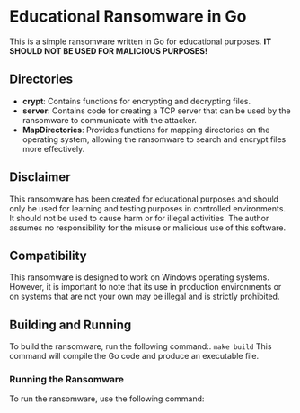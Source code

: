 # Educational Ransomware in Go

This is a simple ransomware written in Go for educational purposes. **IT SHOULD NOT BE USED FOR MALICIOUS PURPOSES!**

## Directories

- **crypt**: Contains functions for encrypting and decrypting files.
- **server**: Contains code for creating a TCP server that can be used by the ransomware to communicate with the attacker.
- **MapDirectories**: Provides functions for mapping directories on the operating system, allowing the ransomware to search and encrypt files more effectively.

## Disclaimer

This ransomware has been created for educational purposes and should only be used for learning and testing purposes in controlled environments. It should not be used to cause harm or for illegal activities. The author assumes no responsibility for the misuse or malicious use of this software.

## Compatibility

This ransomware is designed to work on Windows operating systems. However, it is important to note that its use in production environments or on systems that are not your own may be illegal and is strictly prohibited.

## Building and Running

To build the ransomware, run the following command:.
`make build`
This command will compile the Go code and produce an executable file.

### Running the Ransomware

To run the ransomware, use the following command:
